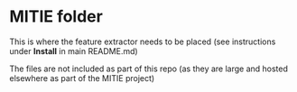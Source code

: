 # MITIE folder

This is where the feature extractor needs to be placed (see instructions under **Install** in main README.md)

The files are not included as part of this repo (as they are large and hosted elsewhere as part of the MITIE project)
